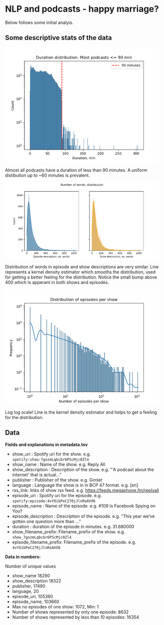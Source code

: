 # NLP and podcasts - happy marriage?
Below follows some initial analyis.

## Some descriptive stats of the data

![duration dist](Images/duration_dist.png)

Almost all podcasts have a duration of less than 90 minutes. A uniform distibution up to ~60 minutes is prevalent.


![word dist](Images/words_dist.png)

Distribution of words in episode and show descriptions are very similar. Line represents a kernel density estimator which smooths the distribution, used for getting a better feeling for the distribution. Notice the small bump above 400 which is apperant in both shows and episodes.

![Log log scale!](Images/eps_per_show.png)

Log log scale! Line is the kernel density estimator and helps to get a feeling for the distribution.  



## Data

**Fields and explanations in metadata.tsv**
- show_uri :  Spotify uri for the show. e.g. `spotify:show:7gozmLqbcbr6PScMjc0Zl4`
- show_name :  Name of the show. e.g. Reply All
- show_description : Description of the show. e.g. "'A podcast about the internet' that is actual…”
- publisher : Publisher of the show. e.g. Gimlet
- language : Language the show is in in BCP 47 format. e.g. [en]
- rss_link: links of show rss feed. e.g. https://feeds.megaphone.fm/replyall
- episode_uri : Spotify uri for the episode. e.g. `spotify:episode:4vYOibPeC270jJlnRoAVO6`
- episode_name : Name of the episode. e.g. #109 Is Facebook Spying on You?
- episode_description :	Description of the episode. e.g. “This year we’ve gotten one question more than …”
- duration : duration of the episode in minutes. e.g. 31.680000
- show_filename_prefix: Filename_prefix of the show. e.g. `show_7gozmLqbcbr6PScMjc0Zl4`
- episode_filename_prefix: Filename_prefix of the episode. e.g. `4vYOibPeC270jJlnRoAVO6`


**Data in numbers:**

Number of unique values
* show_name    18290
* show_description    18322
* publisher,    17490
* language,    20
* episode_uri,    105360
* episode_name,    103660
* Max no episodes of one show: 1072, Min: 1
* Number of shows represented by only one episode: 8632
* Number of shows represented by less than 10 episodes: 16354

